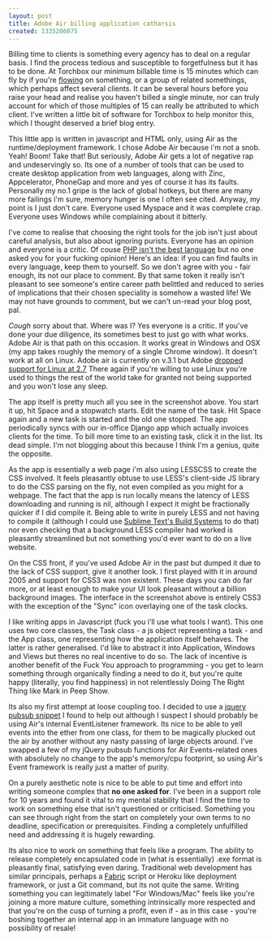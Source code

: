 ```yaml
---
layout: post
title: Adobe Air billing application catharsis
created: 1335206075
---
```

Billing time to clients is something every agency has to deal on a regular basis. I find the process tedious and susceptible to forgetfulness but it has to be done. At Torchbox our minimum billable time is 15 minutes which can fly by if you're <a href="http://en.wikipedia.org/wiki/Flow_(psychology)" target="_blank">flowing</a> on something, or a group of related somethings, which perhaps affect several clients. It can be several hours before you raise your head and realise you haven't billed a single minute, nor can truly account for which of those multiples of 15 can really be attributed to which client. I've written a little bit of software for Torchbox to help monitor this, which I thought deserved a brief blog entry.

This little app is written in javascript and HTML only, using Air as the runtime/deployment framework. I chose Adobe Air because i'm not a snob. Yeah! Boom! Take that! But seriously, Adobe Air gets a lot of negative rap and undeservingly so. Its one of a number of tools that can be used to create desktop application from web languages, along with Zinc, Appcelerator, PhoneGap and more and yes of course it has its faults. Personally my no.1 gripe is the lack of global hotkeys, but there are many more failings i'm sure, memory hunger is one I often see cited. Anyway, my point is I just don't care. Everyone used Myspace and it was complete crap. Everyone uses Windows while complaining about it bitterly.

I've come to realise that choosing the right tools for the job isn't just about careful analysis, but also about ignoring purists. Everyone has an opinion and everyone is a critic. Of couse <a href="http://me.veekun.com/blog/2012/04/09/php-a-fractal-of-bad-design/">PHP isn't the best language</a> but no one asked you for your fucking opinion! Here's an idea: if you can find faults in every language, keep them to yourself. So we don't agree with you - fair enough, its not our place to comment. By that same token it really isn't pleasant to see someone's entire career path belittled and reduced to series of implications that their chosen speciality is somehow a wasted life! We may not have grounds to comment, but we can't un-read your blog post, pal.

*Cough* sorry about that. Where was I? Yes everyone is a critic. If you've done your due diligence, its sometimes best to just go with what works. Adobe Air is that path on this occasion. It works great in Windows and OSX (my app takes roughly the memory of a single Chrome window). It doesn't work at all on Linux. Adobe air is currently on v.3.1 but Adobe <a href="http://blogs.adobe.com/open/2011/06/focusing-on-the-next-linux-client.html">dropped support for Linux at 2.7</a> There again if you're willing to use Linux you're used to things the rest of the world take for granted not being supported and you won't lose any sleep.

The app itself is pretty much all you see in the screenshot above. You start it up, hit Space and a stopwatch starts. Edit the name of the task. Hit Space again and a new task is started and the old one stopped. The app periodically syncs with our in-office Django app which actually invoices clients for the time. To bill more time to an existing task, click it in the list. Its dead simple. I'm not blogging about this because I think I'm a genius, quite the opposite.

As the app is essentially a web page i'm also using LESSCSS to create the CSS involved. It feels pleasantly obtuse to use LESS's client-side JS library to do the CSS parsing on the fly, not even compiled as you might for a webpage. The fact that the app is run locally means the latency of LESS downloading and running is nil, although I expect it might be fractionally quicker if I did compile it. Being able to write in purely LESS and not having to compile it  (although I could use <a href="http://www.sublimetext.com/">Sublime Text's Build Systems</a> to do that) nor even checking that a background LESS compiler had worked is pleasantly streamlined but not something you'd ever want to do on a live website.

On the CSS front, if you've used Adobe Air in the past but dumped it due to the lack of CSS support, give it another look. I first played with it in around 2005 and support for CSS3 was non existent. These days you can do far more, or at least enough to make your UI look pleasant without a billion background images. The interface in the screenshot above is entirely CSS3 with the exception of the "Sync" icon overlaying one of the task clocks.
 
I like writing apps in Javascript (fuck you i'll use what tools I want). This one uses two core classes, the Task class - a js object representing a task - and the App class, one representing how the application itself behaves. The latter is rather generalised. I'd like to abstract it into Application, Windows and Views but theres no real incentive to do so. The lack of incentive is another benefit of the Fuck You approach to programming - you get to learn something through organically finding a need to do it, but you're quite happy (literally, you find happiness) in not relentlessly Doing The Right Thing like Mark in Peep Show. 

Its also my first attempt at loose coupling too. I decided to use a <a href="https://gist.github.com/661855">jquery pubsub snippet</a> I found to help out although I suspect I should probably be using Air's internal EventListener framework. Its nice to be able to yell events into the ether from one class, for them to be magically plucked out the air by another without any nasty passing of large objects around. I've swapped a few of my jQuery pubsub functions for Air Events-related ones with absolutely no change to the app's memory/cpu footprint, so using Air's Event framework is really just a matter of purity.

On a purely aesthetic note is nice to be able to put time and effort into writing someone complex that <b>no one asked for</b>. I've been in a support role for 10 years and found it vital to my mental stability that I find the time to work on something else that isn't questioned or criticised. Something you can see through right from the start on completely your own terms to no deadline, specification or prerequisites. Finding a completely unfulfilled need and addressing it is hugely rewarding.

Its also nice to work on something that feels like a program. The ability to release completely encapsulated code in (what is essentially) .exe format is pleasantly final, satisfying even daring. Traditional web development has similar principals, perhaps a <a href="http://docs.fabfile.org/en/1.4.1/index.html">Fabric</a> script or Heroku like deployment framework, or just a Git command, but its not quite the same. Writing something you can legitimately label "For Windows/Mac" feels like you're joining a more mature culture, something intrinsically more respected and that you're on the cusp of turning a profit, even if - as in this case - you're boshing together an internal app in an immature language with no possibility of resale!
